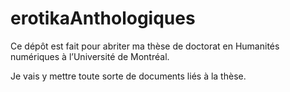 # erotikaAnthologiques

</p> Ce dépôt est fait pour abriter ma thèse de doctorat en Humanités numériques à l’Université de Montréal.</p>
</p> Je vais y mettre toute sorte de documents liés à la thèse.</p>
